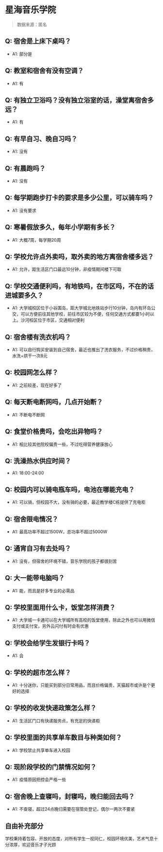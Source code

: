 # 星海音乐学院

> 数据来源：匿名

## Q: 宿舍是上床下桌吗？

- A1: 部分是

## Q: 教室和宿舍有没有空调？

- A1: 有

## Q: 有独立卫浴吗？没有独立浴室的话，澡堂离宿舍多远？

- A1: 有

## Q: 有早自习、晚自习吗？

- A1: 没有

## Q: 有晨跑吗？

- A1: 没有

## Q: 每学期跑步打卡的要求是多少公里，可以骑车吗？

- A1: 没有要求

## Q: 寒暑假放多久，每年小学期有多长？

- A1: 大概7周，每学期20周

## Q: 学校允许点外卖吗，取外卖的地方离宿舍楼多远？

- A1: 允许，距生活区门口最远10分钟，非疫情期间楼下可取

## Q: 学校交通便利吗，有地铁吗，在市区吗，不在的话进城要多久？

- A1: 大学城校区位于小谷围岛，距大学城北地铁站步行10分钟，岛内有环岛公交，可以方便前往其他学校，前往市区较为不便，任何交通方式都要1小时以上。沙河校区位于市区，交通相对便利

## Q: 宿舍楼有洗衣机吗？

- A1: 可以自行购买安装到自己宿舍，最近也推出了洗衣服务，不过价格稍贵，水洗+烘干一次8元

## Q: 校园网怎么样？

- A1: 之前较差，现在好多了

## Q: 每天断电断网吗，几点开始断？

- A1: 不断电不断网

## Q: 食堂价格贵吗，会吃出异物吗？

- A1: 相比较其他院校偏贵一些，不过吃得营养健康放心

## Q: 洗澡热水供应时间？

- A1: 18:00-24:00

## Q: 校园内可以骑电瓶车吗，电池在哪能充电？

- A1: 可以骑，但校园不大，没有骑的必要，最近教学楼C栋提供了充电柜

## Q: 宿舍限电情况？

- A1: 最高功率不超过1500W，总功率不超过5000W

## Q: 通宵自习有去处吗？

- A1: 没有，但宿舍的环境不错，音乐学院的孩子都很刻苦

## Q: 大一能带电脑吗？

- A1: 能，而且是好多专业的必需品

## Q: 学校里面用什么卡，饭堂怎样消费？

- A1: 大学城一卡通可以在大学城所有高校的饭堂使用，除此之外也可以用微信支付或支付宝，另外云闪付有时会有优惠

## Q: 学校会给学生发银行卡吗？

- A1: 会

## Q: 学校的超市怎么样？

- A1: 十分迷你，只能买到部分日常用品，而且价格偏贵，天猫超市或许是个更好的选择

## Q: 学校的收发快递政策怎么样？

- A1: 生活区门口有快递服务点，有充足的快递柜

## Q: 学校里面的共享单车数目与种类如何？

- A1: 学校禁止共享单车进入校园

## Q: 现阶段学校的门禁情况如何？

- A1: 疫情原因把控会严格一些

## Q: 宿舍晚上查寝吗，封寝吗，晚归能回去吗？

- A1: 不查寝，超过24点晚归需要在宿管处登记，偶尔一两次不要紧

## 自由补充部分

学校秉持着包容、开放的态度，对所有学生一视同仁，校园环境优美，艺术气息十分浓厚，欢迎音乐才子光顾